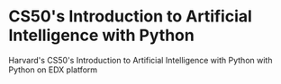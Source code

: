 # CS50's Introduction to Artificial Intelligence with Python
Harvard's CS50's Introduction to Artificial Intelligence with Python with Python on EDX platform
